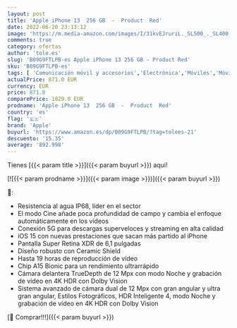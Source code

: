 ```yaml
---
layout: post
title: 'Apple iPhone 13  256 GB  -  Product  Red'
date: 2022-06-20 23:13:12
image: 'https://m.media-amazon.com/images/I/31kvEJruriL._SL500_._SL400_.jpg'
comments: true
category: ofertas
author: 'tole.es'
slug: 'B09G9FTLPB-es Apple iPhone 13 256 GB - Product Red'
sku: 'B09G9FTLPB-es'
tags: [ 'Comunicación móvil y accesorios','Electrónica','Móviles','Móviles y smartphones libres','apple','iphone','🇪🇸', ]
actualPrice: 871.0 EUR
currency: EUR
price: 871.0
comparePrice: 1029.0 EUR
prodname: 'Apple iPhone 13  256 GB  -  Product  Red'
country: 'es'
flag: '🇪🇸'
brand: 'Apple'
buyurl: 'https://www.amazon.es/dp/B09G9FTLPB/?tag=tolees-21'
descuento: '15.35'
average: '892.998'
---
```


Tienes [{{< param title >}}]({{< param buyurl >}}) aqui!

[![{{< param prodname >}}]({{< param image >}})]({{< param buyurl >}})

🔎:

- Resistencia al agua IP68, líder en el sector
- El modo Cine añade poca profundidad de campo y cambia el enfoque automáticamente en los vídeos
- Conexión 5G para descargas superveloces y streaming en alta calidad
- iOS 15 con nuevas prestaciones que sacan más partido al iPhone
- Pantalla Super Retina XDR de 6,1 pulgadas
- Diseño robusto con Ceramic Shield
- Hasta 19 horas de reproducción de vídeo
- Chip A15 Bionic para un rendimiento ultrarrápido
- Cámara delantera TrueDepth de 12 Mpx con modo Noche y grabación de vídeo en 4K HDR con Dolby Vision
- Sistema avanzado de cámara dual de 12 Mpx con gran angular y ultra gran angular, Estilos Fotográficos, HDR Inteligente 4, modo Noche y grabación de vídeo en 4K HDR con Dolby Vision

[🛒 Comprar!!!]({{< param buyurl >}})
